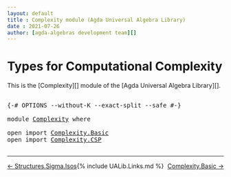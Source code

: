 ```yaml
---
layout: default
title : Complexity module (Agda Universal Algebra Library)
date : 2021-07-26
author: [agda-algebras development team][]
---
```


# <a id="types-for-computational-complexity">Types for Computational Complexity</a>

This is the [Complexity][] module of the [Agda Universal Algebra Library][].

<pre class="Agda">

<a id="323" class="Symbol">{-#</a> <a id="327" class="Keyword">OPTIONS</a> <a id="335" class="Pragma">--without-K</a> <a id="347" class="Pragma">--exact-split</a> <a id="361" class="Pragma">--safe</a> <a id="368" class="Symbol">#-}</a>

<a id="373" class="Keyword">module</a> <a id="380" href="Complexity.html" class="Module">Complexity</a> <a id="391" class="Keyword">where</a>

<a id="398" class="Keyword">open</a> <a id="403" class="Keyword">import</a> <a id="410" href="Complexity.Basic.html" class="Module">Complexity.Basic</a>
<a id="427" class="Keyword">open</a> <a id="432" class="Keyword">import</a> <a id="439" href="Complexity.CSP.html" class="Module">Complexity.CSP</a>

</pre>

--------------------------------

<span style="float:left;">[← Structures.Sigma.Isos](Structures.Sigma.Isos.html)</span>
<span style="float:right;">[Complexity.Basic →](Complexity.Basic.html)</span>

{% include UALib.Links.md %}

[agda-algebras development team]: https://github.com/ualib/agda-algebras#the-agda-algebras-development-team

